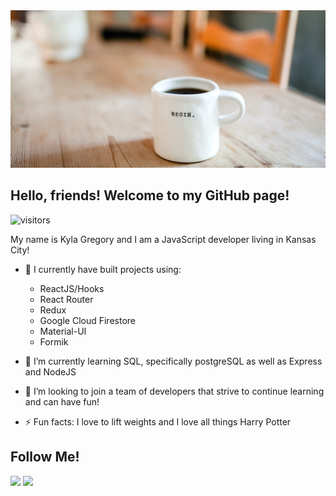<img src="Begin.png" alt="banner" />

 ## Hello, friends! Welcome to my GitHub page!
 ![visitors](https://visitor-badge.glitch.me/badge?page_id=wyokyla23.visitor-badge)

My name is Kyla Gregory and I am a JavaScript developer living in Kansas City! 

- 🔭 I currently have built projects using:
  * ReactJS/Hooks
  * React Router
  * Redux
  * Google Cloud Firestore
  * Material-UI
  * Formik
- 🌱 I’m currently learning SQL, specifically postgreSQL as well as Express and NodeJS
- 👯 I’m looking to join a team of developers that strive to continue learning and can have fun!

- ⚡ Fun facts: I love to lift weights and I love all things Harry Potter 

## Follow Me!
[<img src="https://img.shields.io/badge/<kyla_Christin_e>%20-%231DA1F2.svg?&style=for-the-badge&logo=Twitter&logoColor=white"/>](https://twitter.com/kyla_Christin_e) [<img src="https://img.shields.io/badge/<kyla_christin_e>%20-%23E4405F.svg?&style=for-the-badge&logo=Instagram&logoColor=white"/>](https://www.instagram.com/kyla_christin_e/)
